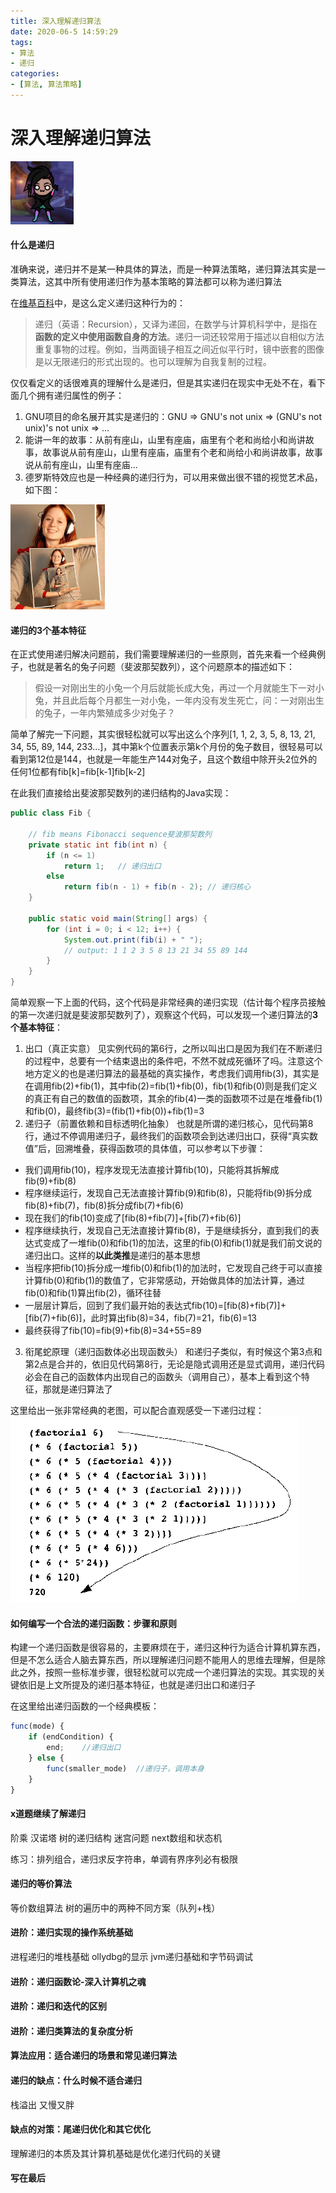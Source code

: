 ```yaml
---
title: 深入理解递归算法
date: 2020-06-5 14:59:29
tags: 
- 算法
- 递归
categories:
- [算法, 算法策略]
---
```


# 深入理解递归算法

<img src="/images/avatar/sombra4.jpg" title="sombra" alt="sombra" style="max-width:20%;margin:auto;" />

#### 什么是递归

准确来说，递归并不是某一种具体的算法，而是一种算法策略，递归算法其实是一类算法，这其中所有使用递归作为基本策略的算法都可以称为递归算法
<!-- more -->
在[维基百科](https://zh.wikipedia.org/wiki/递归)中，是这么定义递归这种行为的：
>递归（英语：Recursion），又译为递回，在数学与计算机科学中，是指在**函数的定义中使用函数自身的方法**。递归一词还较常用于描述以自相似方法重复事物的过程。例如，当两面镜子相互之间近似平行时，镜中嵌套的图像是以无限递归的形式出现的。也可以理解为自我复制的过程。

仅仅看定义的话很难真的理解什么是递归，但是其实递归在现实中无处不在，看下面几个拥有递归属性的例子：
1. GNU项目的命名展开其实是递归的：GNU => GNU's not unix => (GNU's not unix)'s not unix => ...
2. 能讲一年的故事：从前有座山，山里有座庙，庙里有个老和尚给小和尚讲故事，故事说从前有座山，山里有座庙，庙里有个老和尚给小和尚讲故事，故事说从前有座山，山里有座庙...
3. 德罗斯特效应也是一种经典的递归行为，可以用来做出很不错的视觉艺术品，如下图：
<img src="/images/algorithm/德罗斯特效应.jpg" title="Droste Effect" alt="droste effect" style="max-width:30%;margin:auto;" />

#### 递归的3个基本特征

在正式使用递归解决问题前，我们需要理解递归的一些原则，首先来看一个经典例子，也就是著名的兔子问题（斐波那契数列），这个问题原本的描述如下：

> 假设一对刚出生的小兔一个月后就能长成大兔，再过一个月就能生下一对小兔，并且此后每个月都生一对小兔，一年内没有发生死亡，问：一对刚出生的兔子，一年内繁殖成多少对兔子？

简单了解完一下问题，其实很轻松就可以写出这么个序列\[1, 1, 2, 3, 5, 8, 13, 21, 34, 55, 89, 144, 233...]，其中第k个位置表示第k个月份的兔子数目，很轻易可以看到第12位是144，也就是一年能生产144对兔子，且这个数组中除开头2位外的任何1位都有fib\[k]=fib\[k-1]fib\[k-2]

在此我们直接给出斐波那契数列的递归结构的Java实现：

```java
public class Fib {

    // fib means Fibonacci sequence斐波那契数列
    private static int fib(int n) {
        if (n <= 1)
            return 1;   // 递归出口
        else
            return fib(n - 1) + fib(n - 2); // 递归核心
    }

    public static void main(String[] args) {
        for (int i = 0; i < 12; i++) {
            System.out.print(fib(i) + " ");
            // output: 1 1 2 3 5 8 13 21 34 55 89 144
        }
    }
}
```

简单观察一下上面的代码，这个代码是非常经典的递归实现（估计每个程序员接触的第一次递归就是斐波那契数列了），观察这个代码，可以发现一个递归算法的**3个基本特征**：

1. 出口（真正实意）
见实例代码的第6行，之所以叫出口是因为我们在不断递归的过程中，总要有一个结束退出的条件吧，不然不就成死循环了吗。注意这个地方定义的也是递归算法的最基础的真实操作，考虑我们调用fib(3)，其实是在调用fib(2)+fib(1)，其中fib(2)=fib(1)+fib(0)，fib(1)和fib(0)则是我们定义的真正有自己的数值的函数项，其余的fib(4)一类的函数项不过是在堆叠fib(1)和fib(0)，最终fib(3)=(fib(1)+fib(0))+fib(1)=3
2. 递归子（前置依赖和目标透明化抽象）
也就是所谓的递归核心，见代码第8行，通过不停调用递归子，最终我们的函数项会到达递归出口，获得“真实数值”后，回溯堆叠，获得函数项的具体值，可以参考以下步骤：
- 我们调用fib(10)，程序发现无法直接计算fib(10)，只能将其拆解成fib(9)+fib(8)
- 程序继续运行，发现自己无法直接计算fib(9)和fib(8)，只能将fib(9)拆分成fib(8)+fib(7)，fib(8)拆分成fib(7)+fib(6)
- 现在我们的fib(10)变成了\[fib(8)+fib(7)]+\[fib(7)+fib(6)]
- 程序继续执行，发现自己无法直接计算fib(8)，于是继续拆分，直到我们的表达式变成了一堆fib(0)和fib(1)的加法，这里的fib(0)和fib(1)就是我们前文说的递归出口。这样的**以此类推**是递归的基本思想
- 当程序把fib(10)拆分成一堆fib(0)和fib(1)的加法时，它发现自己终于可以直接计算fib(0)和fib(1)的数值了，它非常感动，开始做具体的加法计算，通过fib(0)和fib(1)算出fib(2)，循环往替
- 一层层计算后，回到了我们最开始的表达式fib(10)=\[fib(8)+fib(7)]+\[fib(7)+fib(6)]，此时算出fib(8)=34，fib(7)=21，fib(6)=13
- 最终获得了fib(10)=fib(9)+fib(8)=34+55=89
3. 衔尾蛇原理（递归函数体必出现函数头）
和递归子类似，有时候这个第3点和第2点是合并的，依旧见代码第8行，无论是隐式调用还是显式调用，递归代码必会在自己的函数体内出现自己的函数头（调用自己），基本上看到这个特征，那就是递归算法了

这里给出一张非常经典的老图，可以配合直观感受一下递归过程：
<img src="/images/algorithm/recursion/fib.png" title="fib_old" alt="fib_old" style="max-width:950%;margin:auto;" />

#### 如何编写一个合法的递归函数：步骤和原则

构建一个递归函数是很容易的，主要麻烦在于，递归这种行为适合计算机算东西，但是不怎么适合人脑去算东西，所以理解递归问题不能用人的思维去理解，但是除此之外，按照一些标准步骤，很轻松就可以完成一个递归算法的实现。其实现的关键依旧是上文所提及的递归基本特征，也就是递归出口和递归子

在这里给出递归函数的一个经典模板：
```javascript
func(mode) {
    if (endCondition) {      
        end;    //递归出口
    } else {
        func(smaller_mode)  //递归子，调用本身
    }
}
```





#### x道题继续了解递归

阶乘
汉诺塔
树的递归结构
迷宫问题
next数组和状态机

练习：排列组合，递归求反字符串，单调有界序列必有极限

#### 递归的等价算法

等价数组算法
树的遍历中的两种不同方案（队列+栈）

#### 进阶：递归实现的操作系统基础

进程递归的堆栈基础
ollydbg的显示
jvm递归基础和字节码调试

#### 进阶：递归函数论-深入计算机之魂

#### 进阶：递归和迭代的区别

#### 进阶：递归类算法的复杂度分析

#### 算法应用：适合递归的场景和常见递归算法

#### 递归的缺点：什么时候不适合递归

栈溢出
又慢又胖

#### 缺点的对策：尾递归优化和其它优化

理解递归的本质及其计算机基础是优化递归代码的关键

#### 写在最后



